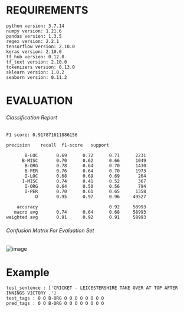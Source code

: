 REQUIREMENTS
===============
```
python version: 3.7.14
numpy version: 1.21.6
pandas version: 1.3.5
regex version: 2.2.1
tensorflow version: 2.10.0
keras version: 2.10.0
tf_hub version: 0.12.0
tf_text version: 2.10.0
tokenizers version: 0.13.0
sklearn version: 1.0.2
seaborn version: 0.11.2
```
EVALUATION
===============
###### Classification Report
```
F1 score: 0.917871611886156

precision    recall  f1-score   support

       B-LOC       0.69      0.72      0.71      2231
      B-MISC       0.70      0.62      0.66      1049
       B-ORG       0.78      0.64      0.70      1430
       B-PER       0.76      0.64      0.70      1973
       I-LOC       0.68      0.69      0.69       264
      I-MISC       0.74      0.41      0.52       367
       I-ORG       0.64      0.50      0.56       794
       I-PER       0.70      0.61      0.65      1358
           O       0.95      0.97      0.96     49527

    accuracy                           0.92     58993
   macro avg       0.74      0.64      0.68     58993
weighted avg       0.91      0.92      0.91     58993
```
             
###### Confusion Matrix For Evaluation Set

![image](https://user-images.githubusercontent.com/55249305/191540581-88ddb58d-bfd2-4b57-bb69-aa91c3fcc476.png)

Example
===============
```
test_sentence : ['CRICKET - LEICESTERSHIRE TAKE OVER AT TOP AFTER INNINGS VICTORY .']
test_tags : O O B-ORG O O O O O O O O
pred_tags : O O B-ORG O O O O O O O O
```
